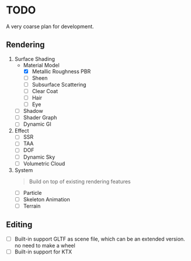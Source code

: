 # TODO

A very coarse plan for development.

## Rendering

1. Surface Shading
    + Material Model
        + [x] Metallic Roughness PBR
        + [ ] Sheen
        + [ ] Subsurface Scattering
        + [ ] Clear Coat
        + [ ] Hair
        + [ ] Eye
    + [ ] Shadow
    + [ ] Shader Graph
    + [ ] Dynamic GI
3. Effect
    + [ ] SSR
    + [ ] TAA
    + [ ] DOF
    + [ ] Dynamic Sky
    + [ ] Volumetric Cloud
4. System
   > Build on top of existing rendering features
    + [ ] Particle
    + [ ] Skeleton Animation
    + [ ] Terrain

## Editing

+ [ ] Built-in support GLTF as scene file, which can be an extended version. no need to make a wheel
+ [ ] Built-in support for KTX
